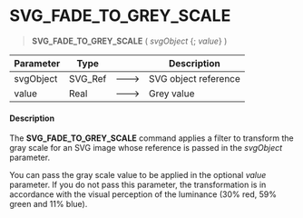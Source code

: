 # SVG_FADE_TO_GREY_SCALE

>**SVG_FADE_TO_GREY_SCALE** ( *svgObject* {; *value*} )

| Parameter | Type |  | Description |
| --- | --- | --- | --- |
| svgObject | SVG_Ref | &#x1F852; | SVG object reference |
| value | Real | &#x1F852; | Grey value |



#### Description 

The **SVG\_FADE\_TO\_GREY\_SCALE** command applies a filter to transform the gray scale for an SVG image whose reference is passed in the *svgObject* parameter.

You can pass the gray scale value to be applied in the optional *value* parameter. If you do not pass this parameter, the transformation is in accordance with the visual perception of the luminance (30% red, 59% green and 11% blue).
